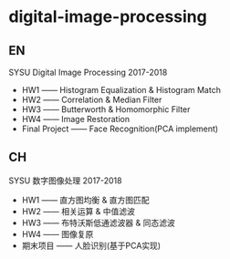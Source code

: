 # digital-image-processing
## EN
SYSU Digital Image Processing 2017-2018
* HW1 —— Histogram Equalization & Histogram Match
* HW2 —— Correlation & Median Filter
* HW3 —— Butterworth & Homomorphic Filter
* HW4 —— Image Restoration
* Final Project —— Face Recognition(PCA implement)
## CH
SYSU 数字图像处理 2017-2018
* HW1 —— 直方图均衡 & 直方图匹配
* HW2 —— 相关运算 & 中值滤波
* HW3 —— 布特沃斯低通滤波器 & 同态滤波
* HW4 —— 图像复原
* 期末项目 —— 人脸识别(基于PCA实现)

